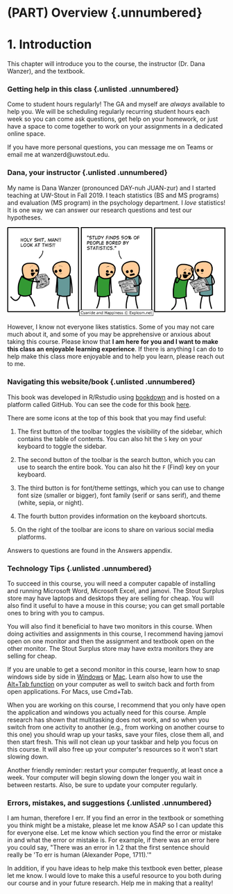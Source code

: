 # (PART) Overview {.unnumbered}

# 1. Introduction



This chapter will introduce you to the course, the instructor (Dr. Dana Wanzer), and the textbook.

### Getting help in this class {.unlisted .unnumbered}

Come to student hours regularly! The GA and myself are *always* available to help you. We will be scheduling regularly recurring student hours each week so you can come ask questions, get help on your homework, or just have a space to come together to work on your assignments in a dedicated online space.

If you have more personal questions, you can message me on Teams or email me at wanzerd\@uwstout.edu.

### Dana, your instructor {.unlisted .unnumbered}

My name is Dana Wanzer (pronounced DAY-nuh JUAN-zur) and I started teaching at UW-Stout in Fall 2019. I teach statistics (BS and MS programs) and evaluation (MS program) in the psychology department. I *love* statistics! It is one way we can answer our research questions and test our hypotheses.

![](images/01-intro/cyanide-happiness_statistics.png)

However, I know not everyone likes statistics. Some of you may not care much about it, and some of you may be apprehensive or anxious about taking this course. Please know that **I am here for you and I want to make this class an enjoyable learning experience**. If there is anything I can do to help make this class more enjoyable and to help you learn, please reach out to me.

### Navigating this website/book {.unlisted .unnumbered}

This book was developed in R/Rstudio using [bookdown](https://bookdown.org/yihui/bookdown) and is hosted on a platform called GitHub. You can see the code for this book [here](https://github.com/danawanzer/stats-with-jamovi).

There are some icons at the top of this book that you may find useful:

1.  The first button of the toolbar toggles the visibility of the sidebar, which contains the table of contents. You can also hit the `S` key on your keyboard to toggle the sidebar.

2.  The second button of the toolbar is the search button, which you can use to search the entire book. You can also hit the `F` (Find) key on your keyboard.

3.  The third button is for font/theme settings, which you can use to change font size (smaller or bigger), font family (serif or sans serif), and theme (white, sepia, or night).

4.  The fourth button provides information on the keyboard shortcuts.

5.  On the right of the toolbar are icons to share on various social media platforms.

Answers to questions are found in the Answers appendix.

### Technology Tips {.unlisted .unnumbered}

To succeed in this course, you will need a computer capable of installing and running Microsoft Word, Microsoft Excel, and jamovi. The Stout Surplus store may have laptops and desktops they are selling for cheap. You will also find it useful to have a mouse in this course; you can get small portable ones to bring with you to campus.

You will also find it beneficial to have two monitors in this course. When doing activities and assignments in this course, I recommend having jamovi open on one monitor and then the assignment and textbook open on the other monitor. The Stout Surplus store may have extra monitors they are selling for cheap.

If you are unable to get a second monitor in this course, learn how to snap windows side by side in [Windows](https://support.microsoft.com/en-us/windows/snap-your-windows-885a9b1e-a983-a3b1-16cd-c531795e6241#WindowsVersion=Windows_10) or [Mac](https://support.apple.com/en-us/HT204948). Learn also how to use the [Alt+Tab function](https://www.youtube.com/watch?v=hTqGCs3HPGU) on your computer as well to switch back and forth from open applications. For Macs, use Cmd+Tab.

When you are working on this course, I recommend that you only have open the application and windows you actually need for this course. Ample research has shown that multitasking does not work, and so when you switch from one activity to another (e.g., from working on another course to this one) you should wrap up your tasks, save your files, close them all, and then start fresh. This will not clean up your taskbar and help you focus on this course. It will also free up your computer's resources so it won't start slowing down.

Another friendly reminder: restart your computer frequently, at least once a week. Your computer will begin slowing down the longer you wait in between restarts. Also, be sure to update your computer regularly.

### Errors, mistakes, and suggestions {.unlisted .unnumbered}

I am human, therefore I err. If you find an error in the textbook or something you think might be a mistake, please let me know ASAP so I can update this for everyone else. Let me know which section you find the error or mistake in and what the error or mistake is. For example, if there was an error here you could say, "There was an error in 1.2 that the first sentence should really be 'To err is human (Alexander Pope, 1711).'"

In addition, if you have ideas to help make this textbook even better, please let me know. I would love to make this a useful resource to you both during our course and in your future research. Help me in making that a reality!
